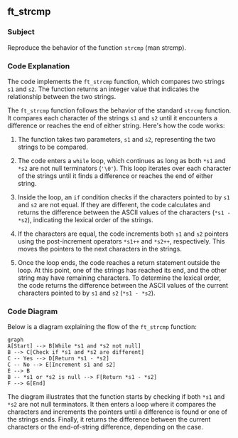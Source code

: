 ## ft_strcmp

### Subject
Reproduce the behavior of the function `strcmp` (man strcmp).

### Code Explanation

The code implements the `ft_strcmp` function, which compares two strings `s1` and `s2`. The function returns an integer value that indicates the relationship between the two strings.

The `ft_strcmp` function follows the behavior of the standard `strcmp` function. It compares each character of the strings `s1` and `s2` until it encounters a difference or reaches the end of either string. Here's how the code works:

1. The function takes two parameters, `s1` and `s2`, representing the two strings to be compared.

2. The code enters a `while` loop, which continues as long as both `*s1` and `*s2` are not null terminators (`'\0'`). This loop iterates over each character of the strings until it finds a difference or reaches the end of either string.

3. Inside the loop, an `if` condition checks if the characters pointed to by `s1` and `s2` are not equal. If they are different, the code calculates and returns the difference between the ASCII values of the characters (`*s1 - *s2`), indicating the lexical order of the strings.

4. If the characters are equal, the code increments both `s1` and `s2` pointers using the post-increment operators `*s1++` and `*s2++`, respectively. This moves the pointers to the next characters in the strings.

5. Once the loop ends, the code reaches a return statement outside the loop. At this point, one of the strings has reached its end, and the other string may have remaining characters. To determine the lexical order, the code returns the difference between the ASCII values of the current characters pointed to by `s1` and `s2` (`*s1 - *s2`).

### Code Diagram
Below is a diagram explaining the flow of the `ft_strcmp` function:

```mermaid
graph
A[Start] --> B[While *s1 and *s2 not null]
B --> C[Check if *s1 and *s2 are different]
C -- Yes --> D[Return *s1 - *s2]
C -- No --> E[Increment s1 and s2]
E --> B
B -- *s1 or *s2 is null --> F[Return *s1 - *s2]
F --> G[End]
```

The diagram illustrates that the function starts by checking if both `*s1` and `*s2` are not null terminators. It then enters a loop where it compares the characters and increments the pointers until a difference is found or one of the strings ends. Finally, it returns the difference between the current characters or the end-of-string difference, depending on the case.
